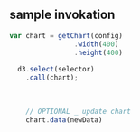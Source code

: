 ## sample invokation

```javascript
var chart = getChart(config)
                .width(400)
                .height(400)
                
  d3.select(selector)
    .call(chart);
    
    
    
    // OPTIONAL _ update chart
    chart.data(newData)
  

```
